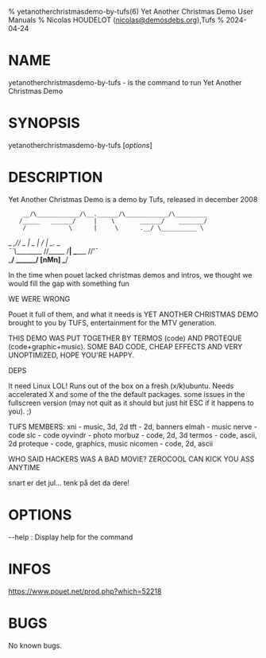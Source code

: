 % yetanotherchristmasdemo-by-tufs(6) Yet Another Christmas Demo User Manuals
% Nicolas HOUDELOT (nicolas@demosdebs.org),Tufs
% 2024-04-24

# NAME
yetanotherchristmasdemo-by-tufs - is the command to run Yet Another Christmas Demo 

# SYNOPSIS
yetanotherchristmasdemo-by-tufs [*options*]

# DESCRIPTION
Yet Another Christmas Demo is a demo by Tufs, released in december 2008


        __/\____________/\__.______/\____________/\_________         
       /_____   ______/     |    \       ______/    _______/         
        /            \      |     \      .__/ \__________ \          
 _ __,//              \_    |      \_    |   _/      |     \_\.__ _ 	
    ¯`\\_________     //_____       /____|   \________      //'¯     
                \_____/     \______/     [nMn]       \_____/         




In the time when pouet lacked christmas demos and intros, we 
thought we would fill the gap with something fun

WE WERE WRONG

Pouet it full of them, and what it needs is YET ANOTHER CHRISTMAS 
DEMO brought to you by TUFS, entertainment for the MTV generation.

THIS DEMO WAS PUT TOGETHER BY 
TERMOS (code) AND PROTEQUE (code+graphic+music).
SOME BAD CODE, CHEAP EFFECTS AND VERY UNOPTIMIZED,
                                            HOPE YOU'RE HAPPY.


DEPS

It need Linux LOL! Runs out of the box on a fresh (x/k)ubuntu.
Needs accelerated X and some of the the default packages. some
issues in the fullscreen version (may not quit as it should but
just hit ESC if it happens to you). ;)

TUFS MEMBERS:
xni      - music, 3d, 2d
tft      - 2d, banners
elmah    - music
nerve    - code
slc      - code
oyvindr  - photo
morbuz   - code, 2d, 3d
termos   - code, ascii, 2d
proteque - code, graphics, music
nicomen  - code, 2d, ascii


WHO SAID HACKERS WAS A BAD MOVIE?
ZEROCOOL CAN KICK YOU ASS ANYTIME


snart er det jul... tenk på det da dere!

# OPTIONS
\--help
:   Display help for the command

# INFOS
https://www.pouet.net/prod.php?which=52218

# BUGS
No known bugs.
